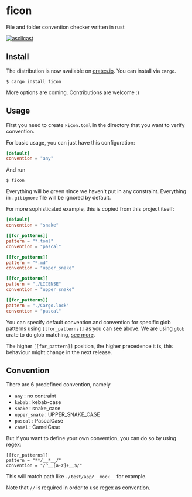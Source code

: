 # ficon
File and folder convention checker written in rust

[![asciicast](https://asciinema.org/a/rHTVDEyIvLPfC1DjlgeKnuCgM.svg)](https://asciinema.org/a/rHTVDEyIvLPfC1DjlgeKnuCgM)

## Install

The distribution is now available on [crates.io](https://crates.io/). You can install via `cargo`.

```
$ cargo install ficon
```

More options are coming. Contributions are welcome :)

## Usage

First you need to create `Ficon.toml` in the directory that you want to verify convention.

For basic usage, you can just have this configuration:

```toml
[default]
convention = "any"
```

And run
```
$ ficon
```

Everything will be green since we haven't put in any constraint.
Everything in `.gitignore` file will be ignored by default.


For more sophisticated example, this is copied from this project itself:

```toml
[default]
convention = "snake"

[[for_patterns]]
pattern = "*.toml"
convention = "pascal"

[[for_patterns]]
pattern = "*.md"
convention = "upper_snake"

[[for_patterns]]
pattern = "./LICENSE"
convention = "upper_snake"

[[for_patterns]]
pattern = "./Cargo.lock"
convention = "pascal"
```

You can specify default convention and convention for specific glob patterns using `[[for_patterns]]` as you can see above.
We are using `glob` crate to do glob matching, [see more](https://docs.rs/glob/0.3.0/glob/struct.Pattern.html).

The higher `[[for_pattern]]` position, the higher precedence it is, this behaviour might change in the next release.

## Convention

There are 6 predefined convention, namely
* `any` : no contraint
* `kebab` : kebab-case
* `snake` : snake_case
* `upper_snake` : UPPER_SNAKE_CASE
* `pascal` : PascalCase
* `camel` : CamelCase

But if you want to define your own convention, you can do so by using regex:

```
[[for_patterns]]
pattern = "**/__*__/"
convention = "/^__[a-z]+__$/"
```

This will match path like `./test/app/__mock__` for example.

Note that `//` is required in order to use regex as convention.
